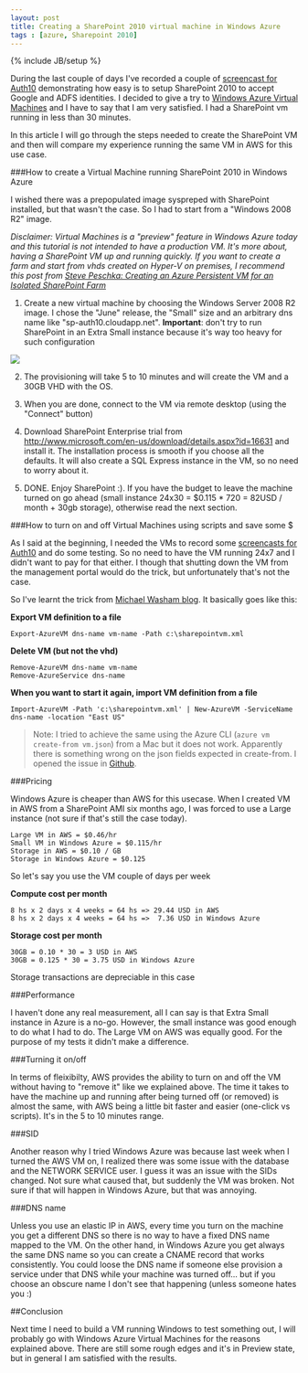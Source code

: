 ```yaml
---
layout: post
title: Creating a SharePoint 2010 virtual machine in Windows Azure
tags : [azure, Sharepoint 2010]
---
```

{% include JB/setup %}

During the last couple of days I've recorded a couple of [screencast for Auth10](http://auth10.com/howitworks) demonstrating how easy is to setup SharePoint 2010 to accept Google and ADFS identities. I decided to give a try to [Windows Azure Virtual Machines](https://www.windowsazure.com/en-us/home/features/virtual-machines/) and I have to say that I am very satisfied. I had a SharePoint vm running in less than 30 minutes.

In this article I will go through the steps needed to create the SharePoint VM and then will compare my experience running the same VM in AWS for this use case. 

###How to create a Virtual Machine running SharePoint 2010 in Windows Azure

I wished there was a prepopulated image syspreped with SharePoint installed, but that wasn't the case. So I had to start from a "Windows 2008 R2" image.

_Disclaimer: Virtual Machines is a "preview" feature in Windows Azure today and this tutorial is not intended to have a production VM. It's more about, having a SharePoint VM up and running quickly. If you want to create a farm and start from vhds created on Hyper-V on premises, I recommend this post from [Steve Peschka: Creating an Azure Persistent VM for an Isolated SharePoint Farm](http://blogs.technet.com/b/speschka/archive/2012/06/17/creating-an-azure-persistent-vm-for-an-isolated-sharepoint-farm.aspx)_

1. Create a new virtual machine by choosing the Windows Server 2008 R2 image. I chose the "June" release, the "Small" size and an arbitrary dns name like "sp-auth10.cloudapp.net".
**Important**: don't try to run SharePoint in an Extra Small instance because it's way too heavy for such configuration

![](http://puu.sh/FRxO)

2. The provisioning will take 5 to 10 minutes and will create the VM and a 30GB VHD with the OS.

3. When you are done, connect to the VM via remote desktop (using the "Connect" button)

4. Download SharePoint Enterprise trial from <http://www.microsoft.com/en-us/download/details.aspx?id=16631> and install it. The installation process is smooth if you choose all the defaults. It will also create a SQL Express instance in the VM, so no need to worry about it.

5. DONE. Enjoy SharePoint :). If you have the budget to leave the machine turned on go ahead (small instance 24x30 = $0.115 * 720 = 82USD / month + 30gb storage), otherwise read the next section.

###How to turn on and off Virtual Machines using scripts and save some $

As I said at the beginning, I needed the VMs to record some [screencasts for Auth10](http://auth10.com) and do some testing. So no need to have the VM running 24x7 and I didn't want to pay for that either. I though that shutting down the VM from the management portal would do the trick, but unfortunately that's not the case.

So I've learnt the trick from [Michael Washam blog](http://michaelwasham.com/2012/06/18/importing-and-exporting-virtual-machine-settings/). It basically goes like this:


**Export VM definition to a file**

    Export-AzureVM dns-name vm-name -Path c:\sharepointvm.xml

**Delete VM (but not the vhd)**

    Remove-AzureVM dns-name vm-name
    Remove-AzureService dns-name

**When you want to start it again, import VM definition from a file**

    Import-AzureVM -Path 'c:\sharepointvm.xml' | New-AzureVM -ServiceName dns-name -location "East US"

>Note: I tried to achieve the same using the Azure CLI (`azure vm create-from vm.json`) from a Mac but it does not work. Apparently there is something wrong on the json fields expected in create-from. I opened the issue in [Github](https://github.com/WindowsAzure/azure-sdk-for-node/issues/254).

###Pricing

Windows Azure is cheaper than AWS for this usecase. When I created VM in AWS from a SharePoint AMI six months ago, I was forced to use a Large instance (not sure if that's still the case today).

	Large VM in AWS = $0.46/hr
	Small VM in Windows Azure = $0.115/hr
	Storage in AWS = $0.10 / GB
	Storage in Windows Azure = $0.125

So let's say you use the VM couple of days per week 

**Compute cost per month**

	8 hs x 2 days x 4 weeks = 64 hs => 29.44 USD in AWS
	8 hs x 2 days x 4 weeks = 64 hs =>  7.36 USD in Windows Azure

**Storage cost per month**

	30GB = 0.10 * 30 = 3 USD in AWS
	30GB = 0.125 * 30 = 3.75 USD in Windows Azure

Storage transactions are depreciable in this case

###Performance

I haven't done any real measurement, all I can say is that Extra Small instance in Azure is a no-go. However, the small instance was good enough to do what I had to do. The Large VM on AWS was equally good. For the purpose of my tests it didn't make a difference.

###Turning it on/off

In terms of fleixibilty, AWS provides the ability to turn on and off the VM without having to "remove it" like we explained above. The time it takes to have the machine up and running after being turned off (or removed) is almost the same, with AWS being a little bit faster and easier (one-click vs scripts). It's in the 5 to 10 minutes range.

###SID

Another reason why I tried Windows Azure was because last week when I turned the AWS VM on, I realized there was some issue with the database and the NETWORK SERVICE user. I guess it was an issue with the SIDs changed. Not sure what caused that, but suddenly the VM was broken. Not sure if that will happen in Windows Azure, but that was annoying.

###DNS name

Unless you use an elastic IP in AWS, every time you turn on the machine you get a different DNS so there is no way to have a fixed DNS name mapped to the VM. On the other hand, in Windows Azure you get always the same DNS name so you can create a CNAME record that works consistently. You could loose the DNS name if someone else provision a service under that DNS while your machine was turned off... but if you choose an obscure name I don't see that happening (unless someone hates you :)

##Conclusion

Next time I need to build a VM running Windows to test something out, I will probably go with Windows Azure Virtual Machines for the reasons explained above. There are still some rough edges and it's in Preview state, but in general I am satisfied with the results.